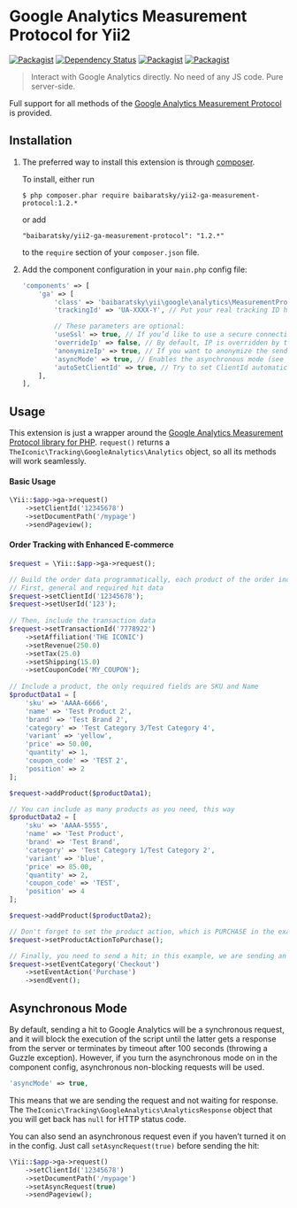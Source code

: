 Google Analytics Measurement Protocol for Yii2
==============================================

[![Packagist](https://img.shields.io/packagist/l/baibaratsky/yii2-ga-measurement-protocol.svg)](https://github.com/baibaratsky/yii2-ga-measurement-protocol/blob/master/LICENSE.md)
[![Dependency Status](https://www.versioneye.com/user/projects/559663cd6166340022000002/badge.svg?style=flat)](https://www.versioneye.com/user/projects/559663cd6166340022000002)
[![Packagist](https://img.shields.io/packagist/v/baibaratsky/yii2-ga-measurement-protocol.svg)](https://packagist.org/packages/baibaratsky/yii2-ga-measurement-protocol)
[![Packagist](https://img.shields.io/packagist/dt/baibaratsky/yii2-ga-measurement-protocol.svg)](https://packagist.org/packages/baibaratsky/yii2-ga-measurement-protocol)

>Interact with Google Analytics directly. No need of any JS code. Pure server-side.

Full support for all methods of the
[Google Analytics Measurement Protocol](https://developers.google.com/analytics/devguides/collection/protocol/v1/)
is provided.


Installation
------------
1. The preferred way to install this extension is through [composer](http://getcomposer.org/download/). 

   To install, either run
   ```
   $ php composer.phar require baibaratsky/yii2-ga-measurement-protocol:1.2.*
   ```
   or add
   ```
   "baibaratsky/yii2-ga-measurement-protocol": "1.2.*"
   ```
   to the `require` section of your `composer.json` file.

1. Add the component configuration in your `main.php` config file:
   ```php
   'components' => [
       'ga' => [
           'class' => 'baibaratsky\yii\google\analytics\MeasurementProtocol',
           'trackingId' => 'UA-XXXX-Y', // Put your real tracking ID here

           // These parameters are optional:
           'useSsl' => true, // If you’d like to use a secure connection to Google servers
           'overrideIp' => false, // By default, IP is overridden by the user’s one, but you can disable this
           'anonymizeIp' => true, // If you want to anonymize the sender’s IP address
           'asyncMode' => true, // Enables the asynchronous mode (see below) 
           'autoSetClientId' => true, // Try to set ClientId automatically from the “ga_” cookie (disabled by default)
       ],
   ],
   ```


Usage
-----
This extension is just a wrapper around the
[Google Analytics Measurement Protocol library for PHP](https://github.com/theiconic/php-ga-measurement-protocol).
`request()` returns a `TheIconic\Tracking\GoogleAnalytics\Analytics` object, so all its methods will work seamlessly.

#### Basic Usage
```php
\Yii::$app->ga->request()
    ->setClientId('12345678')
    ->setDocumentPath('/mypage')
    ->sendPageview();
```

#### Order Tracking with Enhanced E-commerce

```php
$request = \Yii::$app->ga->request();

// Build the order data programmatically, each product of the order included in the payload
// First, general and required hit data
$request->setClientId('12345678');
$request->setUserId('123');
    
// Then, include the transaction data 
$request->setTransactionId('7778922')
    ->setAffiliation('THE ICONIC')
    ->setRevenue(250.0)
    ->setTax(25.0)
    ->setShipping(15.0)
    ->setCouponCode('MY_COUPON');
    
// Include a product, the only required fields are SKU and Name
$productData1 = [
    'sku' => 'AAAA-6666',
    'name' => 'Test Product 2',
    'brand' => 'Test Brand 2',
    'category' => 'Test Category 3/Test Category 4',
    'variant' => 'yellow',
    'price' => 50.00,
    'quantity' => 1,
    'coupon_code' => 'TEST 2',
    'position' => 2
];

$request->addProduct($productData1);

// You can include as many products as you need, this way
$productData2 = [
    'sku' => 'AAAA-5555',
    'name' => 'Test Product',
    'brand' => 'Test Brand',
    'category' => 'Test Category 1/Test Category 2',
    'variant' => 'blue',
    'price' => 85.00,
    'quantity' => 2,
    'coupon_code' => 'TEST',
    'position' => 4
];

$request->addProduct($productData2);

// Don't forget to set the product action, which is PURCHASE in the example below
$request->setProductActionToPurchase();

// Finally, you need to send a hit; in this example, we are sending an Event
$request->setEventCategory('Checkout')
    ->setEventAction('Purchase')
    ->sendEvent();
```


Asynchronous Mode
-----------------
By default, sending a hit to Google Analytics will be a synchronous request, and it will block the execution of
the script until the latter gets a response from the server or terminates by timeout after 100 seconds (throwing a Guzzle exception).
However, if you turn the asynchronous mode on in the component config, asynchronous non-blocking requests will be used. 
```php
'asyncMode' => true,
```
This means that we are sending the request and not waiting for response.
The `TheIconic\Tracking\GoogleAnalytics\AnalyticsResponse` object that you will get back has `null` for HTTP status code.

You can also send an asynchronous request even if you haven’t turned it on in the config. Just call `setAsyncRequest(true)`
before sending the hit:
```php
\Yii::$app->ga->request()
    ->setClientId('12345678')
    ->setDocumentPath('/mypage')
    ->setAsyncRequest(true)
    ->sendPageview();
```
